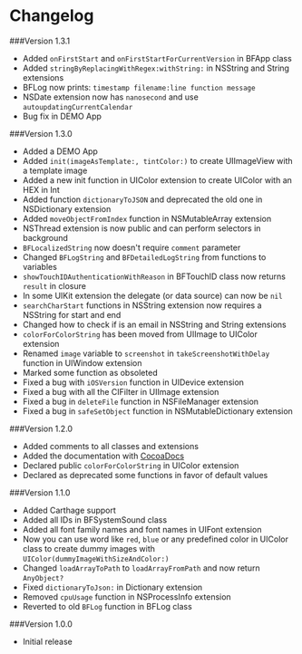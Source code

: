 Changelog
=========
###Version 1.3.1
- Added ```onFirstStart``` and ```onFirstStartForCurrentVersion``` in BFApp class
- Added ```stringByReplacingWithRegex:withString:``` in NSString and String extensions
- BFLog now prints: ```timestamp filename:line function message```
- NSDate extension now has ```nanosecond``` and use ```autoupdatingCurrentCalendar```
- Bug fix in DEMO App

###Version 1.3.0
- Added a DEMO App
- Added ```init(imageAsTemplate:, tintColor:)``` to create UIImageView with a template image
- Added a new init function in UIColor extension to create UIColor with an HEX in Int
- Added function ```dictionaryToJSON``` and deprecated the old one in NSDictionary extension
- Added ```moveObjectFromIndex``` function in NSMutableArray extension
- NSThread extension is now public and can perform selectors in background
- ```BFLocalizedString``` now doesn't require ```comment``` parameter
- Changed ```BFLogString``` and ```BFDetailedLogString``` from functions to variables
- ```showTouchIDAuthenticationWithReason``` in BFTouchID class now returns ```result``` in closure
- In some UIKit extension the delegate (or data source) can now be ```nil```
- ```searchCharStart``` functions in NSString extension now requires a NSString for start and end
- Changed how to check if is an email in NSString and String extensions
- ```colorForColorString``` has been moved from UIImage to UIColor extension
- Renamed ```image``` variable to ```screenshot``` in ```takeScreenshotWithDelay``` function in UIWindow extension
- Marked some function as obsoleted
- Fixed a bug with ```iOSVersion``` function in UIDevice extension
- Fixed a bug with all the CIFilter in UIImage extension
- Fixed a bug in ```deleteFile``` function in NSFileManager extension
- Fixed a bug in ```safeSetObject``` function in NSMutableDictionary extension

###Version 1.2.0
- Added comments to all classes and extensions
- Added the documentation with [CocoaDocs](http://cocoadocs.org/docsets/BFKit-Swift/)
- Declared public ```colorForColorString``` in UIColor extension
- Declared as deprecated some functions in favor of default values

###Version 1.1.0
- Added Carthage support
- Added all IDs in BFSystemSound class
- Added all font family names and font names in UIFont extension
- Now you can use word like ```red```, ```blue``` or any predefined color in UIColor class to create dummy images with ```UIColor(dummyImageWithSizeAndColor:)```
- Changed ```loadArrayToPath``` to ```loadArrayFromPath``` and now return ```AnyObject?```
- Fixed ```dictionaryToJson:``` in Dictionary extension
- Removed ```cpuUsage``` function in NSProcessInfo extension
- Reverted to old ```BFLog``` function in BFLog class

###Version 1.0.0
- Initial release
